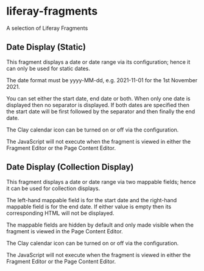 # liferay-fragments
A selection of Liferay Fragments

## Date Display (Static)
This fragment displays a date or date range via its configuration; hence it can only be used for static dates.

The date format must be yyyy-MM-dd, e.g. 2021-11-01 for the 1st November 2021.

You can set either the start date, end date or both. When only one date is displayed then no separator is displayed. If both dates are specified then the start date will be first followed by the separator and then finally the end date.

The Clay calendar icon can be turned on or off via the configuration.

The JavaScript will not execute when the fragment is viewed in either the Fragment Editor or the Page Content Editor.

## Date Display (Collection Display)
This fragment displays a date or date range via two mappable fields; hence it can be used for collection displays.

The left-hand mappable field is for the start date and the right-hand mappable field is for the end date. If either value is empty then its corresponding HTML will not be displayed.

The mappable fields are hidden by default and only made visible when the fragment is viewed in the Page Content Editor.

The Clay calendar icon can be turned on or off via the configuration.

The JavaScript will not execute when the fragment is viewed in either the Fragment Editor or the Page Content Editor.
